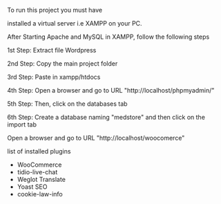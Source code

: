 To run this project you must have

installed a virtual server i.e XAMPP on your PC.

After Starting Apache and MySQL in XAMPP, follow the following steps

1st Step: Extract file Wordpress

2nd Step: Copy the main project folder

3rd Step: Paste in xampp/htdocs

4th Step: Open a browser and go to URL "http://localhost/phpmyadmin/"

5th Step: Then, click on the databases tab

6th Step: Create a database naming "medstore" and then click on the import tab

Open a browser and go to URL "http://localhost/woocomerce"


list of installed plugins

- WooCommerce
- tidio-live-chat
- Weglot Translate
- Yoast SEO
- cookie-law-info
